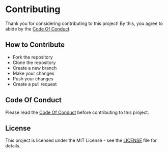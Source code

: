 # Contributing

Thank you for considering contributing to this project! By this, you
agree to abide by the [Code Of Conduct](https://github.com/manthanank/learn-angular/blob/main/CODE_OF_CONDUCT.md).

## How to Contribute

- Fork the repository
- Clone the repository
- Create a new branch
- Make your changes
- Push your changes
- Create a pull request

## Code Of Conduct

Please read the [Code Of Conduct](https://github.com/manthanank/learn-angular/blob/main/CODE_OF_CONDUCT.md) before contributing to this project.

## License

This project is licensed under the MIT License - see the [LICENSE](https://github.com/manthanank/learn-angular/blob/main/LICENSE) file for details.
